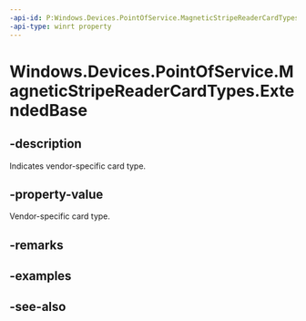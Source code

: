 ----api-id: P:Windows.Devices.PointOfService.MagneticStripeReaderCardTypes.ExtendedBase
-api-type: winrt property
---<!-- Property syntaxpublic uint ExtendedBase { get; }--># Windows.Devices.PointOfService.MagneticStripeReaderCardTypes.ExtendedBase## -descriptionIndicates vendor-specific card type.## -property-valueVendor-specific card type.## -remarks## -examples## -see-also